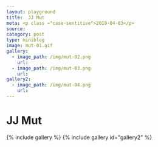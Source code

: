 ```yaml
---
layout: playground
title:  JJ Mut
meta: <p class ="case-sentitive">2019-04-03</p>
source:
category: post
type: miniblog
image: mut-01.gif
gallery:
  - image_path: /img/mut-02.png
    url: 
  - image_path: /img/mut-03.png
    url:
gallery2:
  - image_path: /img/mut-04.png
    url: 
---
```


# JJ Mut
{% include gallery %}
{% include gallery id="gallery2" %}




